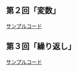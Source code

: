 ## 第２回「変数」

[サンプルコード](https://github.com/sfc-design-and-programming-2016/examples/tree/master/variables)

## 第３回「繰り返し」

[サンプルコード](https://github.com/sfc-design-and-programming-2016/examples/tree/master/forloop)